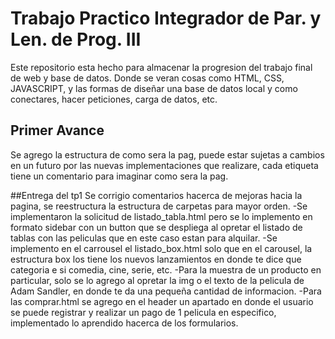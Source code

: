 # Trabajo Practico Integrador de Par. y Len. de Prog. III
Este repositorio esta hecho para almacenar la progresion del trabajo final de web y base de datos. Donde se veran cosas como HTML, CSS, JAVASCRIPT, y las formas de diseñar una base de datos local y como conectares, hacer peticiones, carga de datos, etc.

## Primer Avance
Se agrego la estructura de como sera la pag, puede estar sujetas a cambios en un futuro por las nuevas implementaciones que realizare, cada etiqueta tiene un comentario para imaginar como sera la pag. 

##Entrega del tp1
Se corrigio comentarios hacerca de mejoras hacia la pagina, se reestructura la estructura de carpetas para mayor orden. 
-Se implementaron la solicitud de listado_tabla.html pero se lo implemento en formato sidebar con un button que se despliega al opretar el listado de tablas con las peliculas que en este caso estan para alquilar.
-Se implemento en el carrousel el listado_box.html solo que en el carousel, la estructura box los tiene los nuevos lanzamientos en donde te dice que categoria e si comedia, cine, serie, etc.
-Para la muestra de un producto en particular, solo se lo agrego al opretar la img o el texto de la pelicula de Adam Sandler, en donde te da una pequeña cantidad de informacion.
-Para las comprar.html se agrego en el header un apartado en donde el usuario se puede registrar y realizar un pago de 1 pelicula en especifico, implementado lo aprendido hacerca de los formularios.
